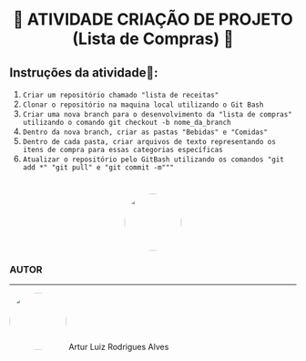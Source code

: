 <h1 align=center> 🏪 ATIVIDADE CRIAÇÃO DE PROJETO (Lista de Compras) 🏪</h1>
<h2>Instruções da atividade📃:</h2>

1. `Criar um repositório chamado "lista de receitas"`
2. `Clonar o repositório na maquina local utilizando o Git Bash`
3. `Criar uma nova branch para o desenvolvimento da "lista de compras" utilizando o comando git checkout -b nome_da_branch`
4. `Dentro da nova branch, criar as pastas "Bebidas" e "Comidas"`
5. `Dentro de cada pasta, criar arquivos de texto representando os itens de compra para essas categorias específicas`
6. `Atualizar o repositório pelo GitBash utilizando os comandos "git add *" "git pull" e "git commit -m"""`
<h1 align=center> <img style="border-radius: 50%;" src="https://img.shields.io/badge/Status-Conclu%C3%ADdo-brightgreen" width="100px;" alt=""/> </h1>

### AUTOR
___

<img style="border-radius: 50%;" src="https://lh3.googleusercontent.com/a/ACg8ocLU0XI276g4goJZ7uPznnyink6pUwVwHrdT6Tzq5GKErNk=s288-c-no" width="100px;" alt=""/>
Artur Luiz Rodrigues Alves

